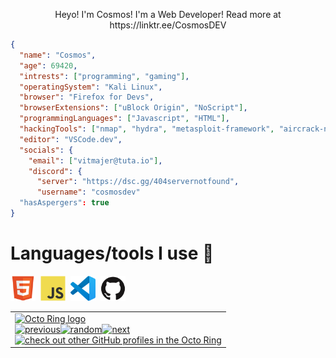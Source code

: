 <p align="center">
Heyo! I'm Cosmos!
I'm a Web Developer!
Read more at https://linktr.ee/CosmosDEV
</p>

```json
{
  "name": "Cosmos",
  "age": 69420,
  "intrests": ["programming", "gaming"],
  "operatingSystem": "Kali Linux",
  "browser": "Firefox for Devs",
  "browserExtensions": ["uBlock Origin", "NoScript"],
  "programmingLanguages": ["Javascript", "HTML"],
  "hackingTools": ["nmap", "hydra", "metasploit-framework", "aircrack-ng", "john", "burpsuite", "wpscan", "traceroute", "hashcat"],
  "editor": "VSCode.dev",
  "socials": {
    "email": ["vitmajer@tuta.io"],
    "discord": {
      "server": "https://dsc.gg/404servernotfound",
      "username": "cosmosdev"
  "hasAspergers": true
}
```
# Languages/tools I use 🧩
<div>
  <img src="https://raw.githubusercontent.com/devicons/devicon/master/icons/html5/html5-original.svg" title="HTML" alt="HTML" width="40" height="40"/>&nbsp;
  <img src="https://raw.githubusercontent.com/devicons/devicon/1119b9f84c0290e0f0b38982099a2bd027a48bf1/icons/javascript/javascript-original.svg" title="JavaScript" alt="JavaScript" width="40" height="40"/>&nbsp;
  <img src="https://raw.githubusercontent.com/devicons/devicon/1119b9f84c0290e0f0b38982099a2bd027a48bf1/icons/vscode/vscode-original.svg" title="VS Code" alt="VS Code" width="40" height="40"/>&nbsp;
  <img src="https://raw.githubusercontent.com/devicons/devicon/1119b9f84c0290e0f0b38982099a2bd027a48bf1/icons/github/github-original.svg" title="GitHub" alt="GitHub" width="40" height="40"/>&nbsp;
</div>

<table><tbody><tr><td><a href="https://octo-ring.com/"><img src="https://octo-ring.com/static/img/widget/top.png" width="99%" alt="Octo Ring logo" align="top"></a><br><a href="https://octo-ring.com/p/CosmosTheDEV/prev"><img src="https://octo-ring.com/static/img/widget/prev.png" width="33%" alt="previous" align="top" title="previous profile"></a><a href="https://octo-ring.com/p/CosmosTheDEV/random"><img src="https://octo-ring.com/static/img/widget/random.png" width="33%" alt="random" align="top" title="random profile"></a><a href="https://octo-ring.com/p/CosmosTheDEV/next"><img src="https://octo-ring.com/static/img/widget/next.png" width="33%" alt="next" align="top" title="next profile"></a><br><a href="https://octo-ring.com/"><img src="https://octo-ring.com/static/img/widget/bottom.png" width="99%" alt="check out other GitHub profiles in the Octo Ring" align="top"></a></td></tr></tbody></table>
